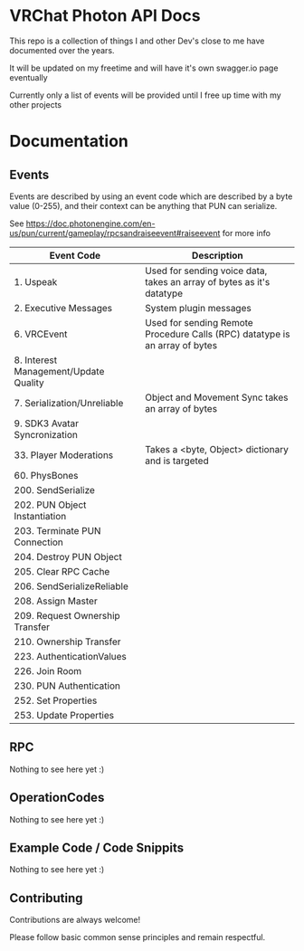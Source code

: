 
# VRChat Photon API Docs

This repo is a collection of things I and other Dev's close to me have documented over the years.

It will be updated on my freetime and will have it's own swagger.io page eventually

Currently only a list of events will be provided until I free up time with my other projects

# Documentation
## Events
Events are described by using an event code which are described by a byte value (0-255), and their context can be anything that PUN can serialize.

See https://doc.photonengine.com/en-us/pun/current/gameplay/rpcsandraiseevent#raiseevent for more info


| Event Code      | Description |
| ----------- | ----------- |
| 1. Uspeak      | Used for sending voice data,  takes an array of bytes as it's datatype       |
|2. Executive Messages  |  System plugin messages
|6. VRCEvent|Used for sending Remote Procedure Calls (RPC) datatype is an array of bytes|
|8. Interest Management/Update Quality|
|7. Serialization/Unreliable|Object and Movement Sync takes an array of bytes |
|9. SDK3 Avatar Syncronization
|33. Player Moderations|Takes a <byte, Object> dictionary and is targeted|
|60. PhysBones |
|200. SendSerialize|
|202. PUN Object Instantiation|
|203. Terminate PUN Connection|
|204. Destroy PUN Object |
|205. Clear RPC Cache|
|206. SendSerializeReliable|
|208. Assign Master|
|209. Request Ownership Transfer|
|210. Ownership Transfer|
|223. AuthenticationValues|
|226. Join Room|
|230. PUN Authentication|
|252. Set Properties|
|253. Update Properties|



## RPC

Nothing to see here yet :)

## OperationCodes
Nothing to see here yet :)

## Example Code / Code Snippits
Nothing to see here yet :)



        



## Contributing

Contributions are always welcome!


Please follow basic common sense principles and remain respectful.

